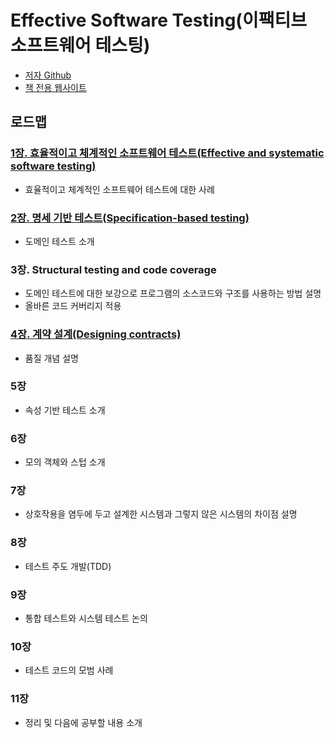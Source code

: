 # Effective Software Testing(이팩티브 소프트웨어 테스팅)

- [저자 Github](https://github.com/effective-software-testing/code)
- [책 전용 웹사이트](https://www.effective-software-testing.com/)

## 로드맵
### [1장. 효율적이고 체계적인 소프트웨어 테스트(Effective and systematic software testing)](./ch01/CH01.md)
- 효율적이고 체계적인 소프트웨어 테스트에 대한 사례

### [2장. 명세 기반 테스트(Specification-based testing)](./ch02/ch02.md)
- 도메인 테스트 소개

### 3장. Structural testing and code coverage
- 도메인 테스트에 대한 보강으로 프로그램의 소스코드와 구조를 사용하는 방법 설명
- 올바른 코드 커버리지 적용

### [4장. 계약 설계(Designing contracts)](./ch04/ch04.md)
- 품질 개념 설명

### 5장
- 속성 기반 테스트 소개

### 6장
- 모의 객체와 스텁 소개

### 7장
- 상호작용을 염두에 두고 설계한 시스템과 그렇지 않은 시스템의 차이점 설명

### 8장
- 테스트 주도 개발(TDD)

### 9장
- 통합 테스트와 시스템 테스트 논의

### 10장
- 테스트 코드의 모범 사례

### 11장
- 정리 및 다음에 공부할 내용 소개
